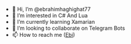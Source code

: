 - 👋 Hi, I’m @ebrahimhaghighat77
- 👀 I’m interested in C# And Lua
- 🌱 I’m currently learning Xamarian
- 💞️ I’m looking to collaborate on Telegram Bots
- 📫 How to reach me ([Ebi](https://telegram.me/MrCli))

<!---
ebrahimhaghighat77/ebrahimhaghighat77 is a ✨ special ✨ repository because its `README.md` (this file) appears on your GitHub profile.
You can click the Preview link to take a look at your changes.
--->
